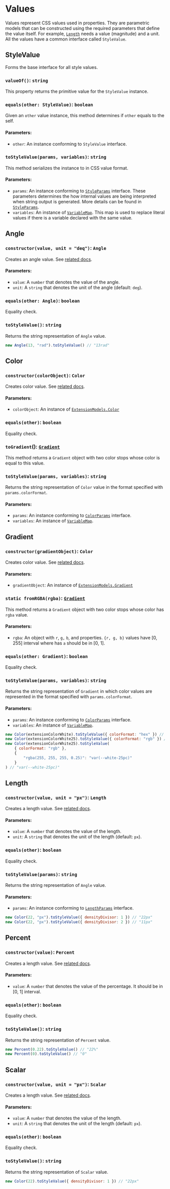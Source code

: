 # Values
Values represent CSS values used in properties. They are parametric models that can be constructed using the required parameters that define the value itself. For example, [`Length`](./values.md#length) needs a value (magnitude) and a unit. All the values have a common interface called `StyleValue`.

## StyleValue
Forms the base interface for all style values.

### `valueOf()`: `string`
This property returns the primitive value for the `StyleValue` instance.

### `equals(other: StyleValue)`: `boolean`
Given an `other` value instance, this method determines if `other` equals to the self.

#### Parameters:
 - `other`: An instance conforming to `StyleValue` interface.

### `toStyleValue(params, variables)`: `string`
This method serializes the instance to in CSS value format.

#### Parameters:
 - `params`: An instance conforming to [`StyleParams`](./types.md#styleparams) interface. These parameters determines the how internal values are being interpreted when string output is generated. More details can be found in [`StyleParams`](./types.md#styleparams).
 - `variables`: An instance of [`VariableMap`](./types.md#variablemap). This map is used to replace literal values if there is a variable declared with the same value.


## Angle
### `constructor(value, unit = "deq")`: `Angle`
Creates an angle value. See [related docs](https://developer.mozilla.org/en-US/docs/Web/CSS/angle).

#### Parameters:
 - `value`: A `number` that denotes the value of the angle.
 - `unit`: A `string` that denotes the unit of the angle (default: `deg`).

### `equals(other: Angle)`: `boolean`
Equality check.

### `toStyleValue()`: `string`
Returns the string representation of `Angle` value.

```js
new Angle(13, "rad").toStyleValue() // "13rad"
```

## Color
### `constructor(colorObject)`: `Color`
Creates color value. See [related docs](https://developer.mozilla.org/en-US/docs/Web/CSS/color_value).

#### Parameters:
 - `colorObject`: An instance of [`ExtensionModels.Color`](https://github.com/zeplin/zeplin-extension-documentation/blob/master/model/color.md)

### `equals(other)`: `boolean`
Equality check.

### `toGradient`(): [`Gradient`](./values.md#gradient)
This method returns a `Gradient` object with two color stops whose color is equal to this value.

### `toStyleValue(params, variables)`: `string`
Returns the string representation of `Color` value in the format specified with `params.colorFormat`.

#### Parameters:
 - `params`: An instance conforming to [`ColorParams`](./types.md#colorparams) interface.
 - `variables`: An instance of [`VariableMap`](./types.md#variablemap).

## Gradient
### `constructor(gradientObject)`: `Color`
Creates color value. See [related docs](https://developer.mozilla.org/en-US/docs/Web/CSS/gradient).

#### Parameters:
 - `gradientObject`: An instance of [`ExtensionModels.Gradient`](https://github.com/zeplin/zeplin-extension-documentation/blob/master/model/gradient.md)

### `static fromRGBA(rgba)`: [`Gradient`](./values.md#gradient)
This method returns a `Gradient` object with two color stops whose color has `rgba` value.

#### Parameters:
 - `rgba`: An object with `r`, `g,` `b`, and properties. `{r, g, b}` values have [0, 255] interval where has `a` should be in [0, 1].

### `equals(other: Gradient)`: `boolean`
Equality check.

### `toStyleValue(params, variables)`: `string`
Returns the string representation of `Gradient` in which color values are represented in the format specified with `params.colorFormat`.

#### Parameters:
 - `params`: An instance conforming to [`ColorParams`](./types.md#colorparams) interface.
 - `variables`: An instance of [`VariableMap`](./types.md#variablemap).

```js
new Color(extensionColorWhite).toStyleValue({ colorFormat: "hex" }) // "#ffffff"
new Color(extensionColorWhite25).toStyleValue({ colorFormat: "rgb" }) // "rgba(255, 255, 255, 0.25)"
new Color(extensionColorWhite25).toStyleValue(
    { colorFormat: "rgb" },
    {
        "rgba(255, 255, 255, 0.25)": "var(--white-25pc)"
    }
) // "var(--white-25pc)"
```

## Length
### `constructor(value, unit = "px")`: `Length`
Creates a length value. See [related docs](https://developer.mozilla.org/en-US/docs/Web/CSS/length).

#### Parameters:
 - `value`: A `number` that denotes the value of the length.
 - `unit`: A `string` that denotes the unit of the length (default: `px`).

### `equals(other)`: `boolean`
Equality check.

### `toStyleValue(params)`: `string`
Returns the string representation of `Angle` value.

#### Parameters:
 - `params`: An instance conforming to [`LengthParams`](./types.md#lengthparams) interface.

```js
new Color(22, "px").toStyleValue({ densityDivisor: 1 }) // "22px"
new Color(22, "px").toStyleValue({ densityDivisor: 2 }) // "11px"
```

## Percent
### `constructor(value)`: `Percent`
Creates a length value. See [related docs](https://developer.mozilla.org/en-US/docs/Web/CSS/percentage).

#### Parameters:
 - `value`: A `number` that denotes the value of the percentage. It should be in [0, 1] interval.

### `equals(other)`: `boolean`
Equality check.

### `toStyleValue()`: `string`
Returns the string representation of `Percent` value.

```js
new Percent(0.22).toStyleValue() // "22%"
new Percent(0).toStyleValue() // "0"
```

## Scalar
### `constructor(value, unit = "px")`: `Scalar`
Creates a length value. See [related docs](https://developer.mozilla.org/en-US/docs/Web/CSS/number).

#### Parameters:
 - `value`: A `number` that denotes the value of the length.
 - `unit`: A `string` that denotes the unit of the length (default: `px`).

### `equals(other)`: `boolean`
Equality check.

### `toStyleValue()`: `string`
Returns the string representation of `Scalar` value.

```js
new Color(22).toStyleValue({ densityDivisor: 1 }) // "22px"
```